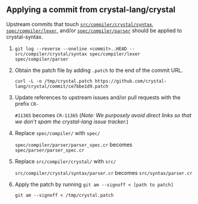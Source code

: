 ## Applying a commit from crystal-lang/crystal

Upstream commits that touch [`src/compiler/crystal/syntax`](https://github.com/crystal-lang/crystal/commits/master/src/compiler/crystal/syntax), [`spec/compiler/lexer`](https://github.com/crystal-lang/crystal/commits/master/spec/compiler/lexer), and/or [`spec/compiler/parser`](https://github.com/crystal-lang/crystal/commits/master/spec/compiler/parser) should be applied to crystal-syntax.

1. `git log --reverse --oneline <commit>..HEAD -- src/compiler/crystal/syntax spec/compiler/lexer spec/compiler/parser`

1. Obtain the patch file by adding `.patch` to the end of the commit URL.

   `curl -L -o /tmp/crystal.patch https://github.com/crystal-lang/crystal/commit/ce7bbe1d9.patch`

1. Update references to upstream issues and/or pull requests with the prefix `CR-`

   `#11365` becomes `CR-11365` (*Note: We purposely avoid direct links so that we don't spam the crystal-lang issue tracker.*)

1. Replace `spec/compiler/` with `spec/`

   `spec/compiler/parser/parser_spec.cr` becomes `spec/parser/parser_spec.cr`

1. Replace `src/compiler/crystal/` with `src/`

   `src/compiler/crystal/syntax/parser.cr` becomes `src/syntax/parser.cr`

1. Apply the patch by running `git am --signoff < [path to patch]`

   `git am --signoff < /tmp/crystal.patch`
